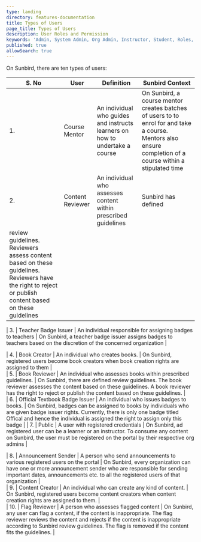 ```yaml
---
type: landing
directory: features-documentation
title: Types of Users
page_title: Types of Users
description: User Roles and Permission
keywords: 'Admin, System Admin, Org Admin, Instructor, Student, Roles, Permissions'
published: true
allowSearch: true
---
```

On Sunbird, there are ten types of users:

| S. No | User                                   | Definition                                                                                                                        | Sunbird Context                                                                                                                                                                                                                                             |
|-------|----------------------------------------|-----------------------------------------------------------------------------------------------------------------------------------|-------------------------------------------------------------------------------------------------------------------------------------------------------------------------------------------------------------------------------------------------------------|
| 1.    | Course Mentor | An individual who guides and instructs learners on how to undertake a course | On Sunbird, a course mentor creates batches of users to to enrol for and take a course. Mentors also ensure completion of a course within a stipulated time |                                                                                                                                                     
| 2.    | Content Reviewer | An individual who assesses content  within prescribed guidelines  | Sunbird has defined
review guidelines. Reviewers assess content based on these guidelines. Reviewers have the right to reject or publish content based on these guidelines  |

| 3.    | Teacher Badge Issuer | An individual responsible for assigning badges to teachers  | On Sunbird, a teacher badge issuer assigns badges to teachers based on the discretion of the concerned organization |

| 4.    | Book Creator   | An individual who creates books.                                                                                 | On Sunbird, registered users become book creators when book creation rights are assigned to them |                                                                                                                                                    
| 5.    | Book Reviewer  | An individual who assesses books within prescribed guidelines.                                                                       | On Sunbird, there are defined review guidelines. The book reviewer assesses the content based on these guidelines. A book reviewer has the right to reject or publish the content based on these guidelines. |                                                         
| 6.    | Official Textbook Badge Issuer  | An individual who issues badges to books.                                                                       | On Sunbird, badges can be assigned to books by individuals who are given badge issuer rights. Currently, there is only one badge titled Offical and hence the individual is assigned the right to assign only this badge |
| 7.    | Public       | A user with registered credentials                                                                                            | On Sunbird, ad registered user can be a learner or an instructor. To consume any content on Sunbird, the user must be registered on the portal by their respective org admins |
                                                                                                    
| 8.    | Announcement Sender                    | A person who send announcements to various registered users on the portal                                                         | On Sunbird, every organization can have one or more announcement sender who are responsible for sending important dates, announcements etc. to all the registered users of that organization  |                                                             
| 9.    | Content Creator   | An individual who can create any kind of content.                                                                                 | On Sunbird, registered users become content creators when content creation rights are assigned to them. |                                        
| 10.    | Flag Reviewer                          | A person who assesses flagged content                                                                                             | On Sunbird, any user can flag a content, if the content is inappropriate. The flag reviewer reviews the content and rejects if the content is inappropriate according to Sunbird review guidelines. The flag is removed if the content fits the guidelines. |
                                                                                                              
